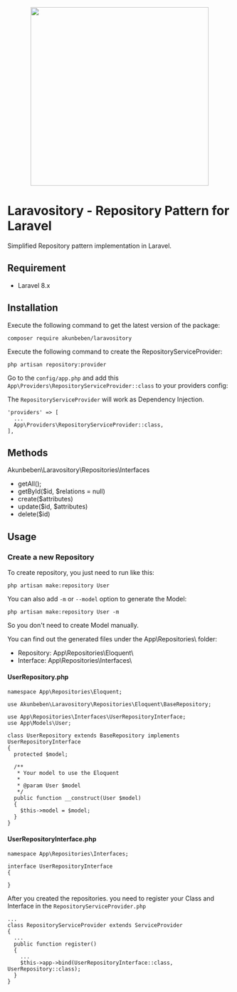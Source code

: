 <p align="center"><a href="https://laravel.com" target="_blank"><img src="https://raw.githubusercontent.com/laravel/art/master/logo-lockup/5%20SVG/2%20CMYK/1%20Full%20Color/laravel-logolockup-cmyk-red.svg" width="400"></a></p>

# Laravository - Repository Pattern for Laravel
Simplified Repository pattern implementation in Laravel.

## Requirement
- Laravel 8.x

## Installation

Execute the following command to get the latest version of the package:
```
composer require akunbeben/laravository
```

Execute the following command to create the RepositoryServiceProvider:
```
php artisan repository:provider
```

Go to the `config/app.php` and add this `App\Providers\RepositoryServiceProvider::class` to your providers config:

The `RepositoryServiceProvider` will work as Dependency Injection.

``` 
'providers' => [
  ...
  App\Providers\RepositoryServiceProvider::class,
],

```

## Methods

Akunbeben\Laravository\Repositories\Interfaces

- getAll();
- getById($id, $relations = null)
- create($attributes)
- update($id, $attributes)
- delete($id)

## Usage
### Create a new Repository
To create repository, you just need to run like this: 
```
php artisan make:repository User
```

You can also add `-m` or `--model` option to generate the Model: 
```
php artisan make:repository User -m
```
So you don't need to create Model manually.

You can find out the generated files under the App\Repositories\ folder:

- Repository: App\Repositories\Eloquent\
- Interface: App\Repositories\Interfaces\

#### UserRepository.php
```
namespace App\Repositories\Eloquent;

use Akunbeben\Laravository\Repositories\Eloquent\BaseRepository;

use App\Repositories\Interfaces\UserRepositoryInterface;
use App\Models\User;

class UserRepository extends BaseRepository implements UserRepositoryInterface
{
  protected $model;

  /**
   * Your model to use the Eloquent
   * 
   * @param User $model
   */
  public function __construct(User $model)
  {
    $this->model = $model;
  }
}
```

#### UserRepositoryInterface.php
```
namespace App\Repositories\Interfaces;

interface UserRepositoryInterface
{
    
}
```

After you created the repositories. you need to register your Class and Interface in the `RepositoryServiceProvider.php`

```
...
class RepositoryServiceProvider extends ServiceProvider
{
  ...
  public function register()
  {
    ...
    $this->app->bind(UserRepositoryInterface::class, UserRepository::class);
  }
}
```